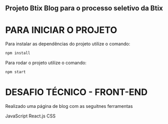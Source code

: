 ## Projeto Btix Blog para o processo seletivo da Btix

# PARA INICIAR O PROJETO

Para instalar as dependências do projeto utilize o comando:

```sh
npm install
```
Para rodar o projeto utilize o comando:

```sh
npm start
```

# DESAFIO TÉCNICO - FRONT-END

Realizado uma página de blog com as seguitnes ferramentas

JavaScript
React.js
CSS

